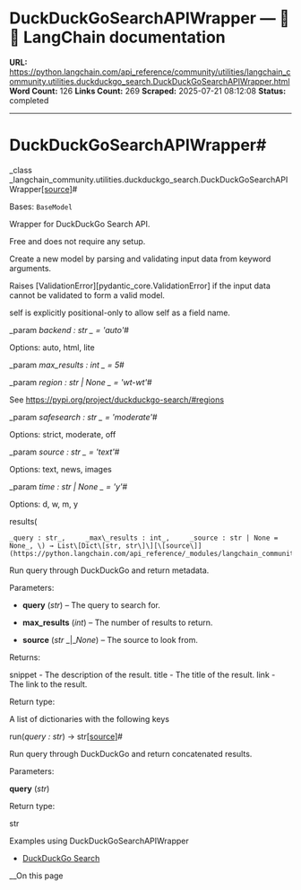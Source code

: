 # DuckDuckGoSearchAPIWrapper — 🦜🔗 LangChain  documentation

**URL:** https://python.langchain.com/api_reference/community/utilities/langchain_community.utilities.duckduckgo_search.DuckDuckGoSearchAPIWrapper.html
**Word Count:** 126
**Links Count:** 269
**Scraped:** 2025-07-21 08:12:08
**Status:** completed

---

# DuckDuckGoSearchAPIWrapper\#

_class _langchain\_community.utilities.duckduckgo\_search.DuckDuckGoSearchAPIWrapper[\[source\]](https://python.langchain.com/api_reference/_modules/langchain_community/utilities/duckduckgo_search.html#DuckDuckGoSearchAPIWrapper)\#     

Bases: `BaseModel`

Wrapper for DuckDuckGo Search API.

Free and does not require any setup.

Create a new model by parsing and validating input data from keyword arguments.

Raises \[ValidationError\]\[pydantic\_core.ValidationError\] if the input data cannot be validated to form a valid model.

self is explicitly positional-only to allow self as a field name.

_param _backend _: str_ _ = 'auto'_\#     

Options: auto, html, lite

_param _max\_results _: int_ _ = 5_\#     

_param _region _: str | None_ _ = 'wt-wt'_\#     

See <https://pypi.org/project/duckduckgo-search/#regions>

_param _safesearch _: str_ _ = 'moderate'_\#     

Options: strict, moderate, off

_param _source _: str_ _ = 'text'_\#     

Options: text, news, images

_param _time _: str | None_ _ = 'y'_\#     

Options: d, w, m, y

results\(

    _query : str_,     _max\_results : int_,     _source : str | None = None_, \) → List\[Dict\[str, str\]\][\[source\]](https://python.langchain.com/api_reference/_modules/langchain_community/utilities/duckduckgo_search.html#DuckDuckGoSearchAPIWrapper.results)\#     

Run query through DuckDuckGo and return metadata.

Parameters:     

  * **query** \(_str_\) – The query to search for.

  * **max\_results** \(_int_\) – The number of results to return.

  * **source** \(_str_ _|__None_\) – The source to look from.

Returns:     

snippet - The description of the result. title - The title of the result. link - The link to the result.

Return type:     

A list of dictionaries with the following keys

run\(_query : str_\) → str[\[source\]](https://python.langchain.com/api_reference/_modules/langchain_community/utilities/duckduckgo_search.html#DuckDuckGoSearchAPIWrapper.run)\#     

Run query through DuckDuckGo and return concatenated results.

Parameters:     

**query** \(_str_\)

Return type:     

str

Examples using DuckDuckGoSearchAPIWrapper

  * [DuckDuckGo Search](https://python.langchain.com/docs/integrations/tools/ddg/)

__On this page